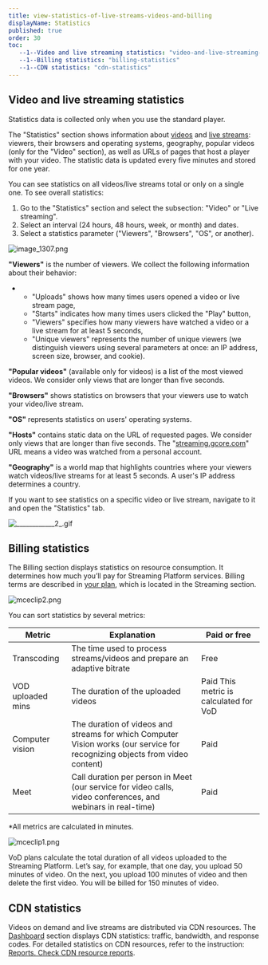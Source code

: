 ```yaml
---
title: view-statistics-of-live-streams-videos-and-billing
displayName: Statistics
published: true
order: 30
toc:
   --1--Video and live streaming statistics: "video-and-live-streaming-statistics"
   --1--Billing statistics: "billing-statistics"
   --1--CDN statistics: "cdn-statistics"
---
```

  
  

Video and live streaming statistics  
-------------------------------------

Statistics data is collected only when you use the standard player.  

The "Statistics" section shows information about [videos](https://streaming.gcore.com/video/list) and [live streams](https://streaming.gcore.com/streaming/list): viewers, their browsers and operating systems, geography, popular videos (only for the "Video" section), as well as URLs of pages that host a player with your video. The statistic data is updated every five minutes and stored for one year. 

You can see statistics on all videos/live streams total or only on a single one. To see overall statistics: 

1.  Go to the "Statistics" section and select the subsection: "Video" or "Live streaming". 
2.  Select an interval (24 hours, 48 hours, week, or month) and dates.
3.  Select a statistics parameter ("Viewers", "Browsers", "OS", or another).

<img src="https://support.gcore.com/hc/article_attachments/5523144673425/image_1307.png" alt="image_1307.png">

**"Viewers"** is the number of viewers. We collect the following information about their behavior:  

*   *   "Uploads" shows how many times users opened a video or live stream page,  
    *   "Starts" indicates how many times users clicked the "Play" button, 
    *   "Viewers" specifies how many viewers have watched a video or a live stream for at least 5 seconds,
    *   "Unique viewers" represents the number of unique viewers (we distinguish viewers using several parameters at once: an IP address, screen size, browser, and cookie). 

**"Popular videos"** (available only for videos) is a list of the most viewed videos. We consider only views that are longer than five seconds. 

**"Browsers"** shows statistics on browsers that your viewers use to watch your video/live stream.  

**"OS"** represents statistics on users' operating systems. 

**"Hosts"** contains static data on the URL of requested pages. We consider only views that are longer than five seconds. The "[streaming.gcore.com](http://streaming.gcore.com/)" URL means a video was watched from a personal account.  

**"Geography"** is a world map that highlights countries where your viewers watch videos/live streams for at least 5 seconds. A user's IP address determines a country. 

If you want to see statistics on a specific video or live stream, navigate to it and open the "Statistics" tab.  
  
<img src="https://support.gcore.com/hc/article_attachments/5523984661521/____________2_.gif" alt="____________2_.gif">

Billing statistics  
--------------------

The Billing section displays statistics on resource consumption. It determines how much you’ll pay for Streaming Platform services. Billing terms are described in [your plan](https://accounts.gcore.com/billing/services), which is located in the Streaming section.

<img src="https://support.gcore.com/hc/article_attachments/10599562362129" alt="mceclip2.png">

You can sort statistics by several metrics:

| Metric            | Explanation                                                                                                                 | Paid or free                           |
|-------------------|-----------------------------------------------------------------------------------------------------------------------------|----------------------------------------|
| Transcoding       | The time used to process streams/videos and prepare an adaptive bitrate                                                     | Free                                   |
| VOD uploaded mins | The duration of the uploaded videos                                                                                         | Paid This metric is calculated for VoD |
| Computer vision   | The duration of videos and streams for which Computer Vision works (our service for recognizing objects from video content) | Paid                                   |
| Meet              | Call duration per person in Meet (our service for video calls, video conferences, and webinars in real-time)                | Paid                                   |


\*All metrics are calculated in minutes.

<img src="https://support.gcore.com/hc/article_attachments/10599503863057" alt="mceclip1.png">

VoD plans calculate the total duration of all videos uploaded to the Streaming Platform. Let’s say, for example, that one day, you upload 50 minutes of video. On the next, you upload 100 minutes of video and then delete the first video. You will be billed for 150 minutes of video.

CDN statistics 
---------------

Videos on demand and live streams are distributed via CDN resources. The [Dashboard](https://accounts.gcore.com/reports/dashboard) section displays CDN statistics: traffic, bandwidth, and response codes. For detailed statistics on CDN resources, refer to the instruction: [Reports. Check CDN resource reports](https://gcore.com/support/articles/115004917425/).
